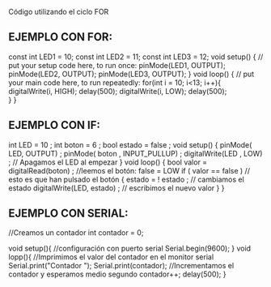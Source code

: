 Código utilizando el ciclo FOR
## EJEMPLO CON FOR:
const int LED1 = 10;
const int LED2 = 11;
const int LED3 = 12;
void setup() {
  // put your setup code here, to run once:
  pinMode(LED1, OUTPUT);
  pinMode(LED2, OUTPUT);
  pinMode(LED3, OUTPUT);
}
void loop() {
  // put your main code here, to run repeatedly:
  for(int i = 10; i<13; i++){
    digitalWrite(i, HIGH);
    delay(500);
    digitalWrite(i, LOW);
    delay(500);  
  }
}

## EJEMPLO CON IF:

int LED = 10 ; int boton = 6 ;
bool estado = false ;
void setup()
    {
        pinMode( LED, OUTPUT) ;
        pinMode( boton , INPUT_PULLUP) ;
        digitalWrite(LED , LOW) ; // Apagamos el LED al empezar
    }
void loop()
    { 
        bool  valor =  digitalRead(boton) ;                 //leemos el botón: false  =  LOW
        if ( valor == false )                               // esto es que han pulsado el botón
        {
            estado = ! estado ;                       // cambiamos el estado
            digitalWrite(LED, estado) ;            // escribimos el nuevo valor
        }
}

## EJEMPLO CON SERIAL:
//Creamos un contador
int contador = 0;

void setup(){
    //configuración con puerto serial
    Serial.begin(9600);
}
void lopp(){
    //Imprimimos el valor del contador en el monitor serial
    Serial.print("Contador ");
    Serial.print(contador);
    //Incrementamos el contador y esperamos medio segundo
    contador++;
    delay(500);
}